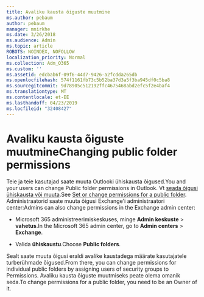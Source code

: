 ```yaml
---
title: Avaliku kausta õiguste muutmine
ms.author: pebaum
author: pebaum
manager: mnirkhe
ms.date: 3/26/2018
ms.audience: Admin
ms.topic: article
ROBOTS: NOINDEX, NOFOLLOW
localization_priority: Normal
ms.collection: Adm_O365
ms.custom: ''
ms.assetid: edcbab6f-09f6-44d7-9426-a2fcdda265db
ms.openlocfilehash: 574f1161fb73c5b52ba37d3a5f3ba945df0c5ba8
ms.sourcegitcommit: 9d78905c512192ffc4675468abd2efc5f2e4baf4
ms.translationtype: MT
ms.contentlocale: et-EE
ms.lasthandoff: 04/23/2019
ms.locfileid: "32408427"
---
```

# <a name="changing-public-folder-permissions"></a><span data-ttu-id="4dedd-102">Avaliku kausta õiguste muutmine</span><span class="sxs-lookup"><span data-stu-id="4dedd-102">Changing public folder permissions</span></span>

<span data-ttu-id="4dedd-103">Teie ja teie kasutajad saate muuta Outlooki ühiskausta õigused.</span><span class="sxs-lookup"><span data-stu-id="4dedd-103">You and your users can change Public folder permissions in Outlook.</span></span> <span data-ttu-id="4dedd-104">Vt [seada õigusi ühiskausta või muuta](https://support.office.com/article/set-or-change-permissions-for-a-public-folder-b2e0440c-7873-48ec-9ff2-b1a20b723005).</span><span class="sxs-lookup"><span data-stu-id="4dedd-104">See [Set or change permissions for a public folder](https://support.office.com/article/set-or-change-permissions-for-a-public-folder-b2e0440c-7873-48ec-9ff2-b1a20b723005).</span></span> <span data-ttu-id="4dedd-105">Administraatorid saate muuta õigusi Exchange'i administraatori center:</span><span class="sxs-lookup"><span data-stu-id="4dedd-105">Admins can also change permissions in the Exchange admin center:</span></span>
  
- <span data-ttu-id="4dedd-106">Microsoft 365 administreerimiskeskuses, minge **Admin keskuste** \> **vahetus**.</span><span class="sxs-lookup"><span data-stu-id="4dedd-106">In the Microsoft 365 admin center, go to **Admin centers** \> **Exchange**.</span></span>
    
- <span data-ttu-id="4dedd-107">Valida **ühiskaustu**.</span><span class="sxs-lookup"><span data-stu-id="4dedd-107">Choose **Public folders**.</span></span>
    
<span data-ttu-id="4dedd-108">Sealt saate muuta õigusi eraldi avalike kaustadega määrate kasutajatele turberühmade õigused.</span><span class="sxs-lookup"><span data-stu-id="4dedd-108">From there, you can change permissions for individual public folders by assigning users of security groups to Permissions.</span></span> <span data-ttu-id="4dedd-109">Avaliku kausta õiguste muutmiseks peate olema omanik seda.</span><span class="sxs-lookup"><span data-stu-id="4dedd-109">To change permissions for a public folder, you need to be an Owner of it.</span></span>
  

